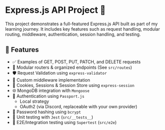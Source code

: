 # Express.js API Project 🚀

This project demonstrates a full-featured Express.js API built as part of my learning journey. It includes key features such as request handling, modular routing, middleware, authentication, session handling, and testing.

## 📌 Features

- ✅ Examples of GET, POST, PUT, PATCH, and DELETE requests
- 📁 Modular routers & organized endpoints (See `src/routes`)
- 🛡️ Request Validation using `express-validator`
- 🧩 Custom middleware implementation
- 🍪 Cookies, Sessions & Session Store using `express-session`
- 🌐 MongoDB integration with `Mongoose`
- 🔐 Authentication using `Passport.js` 
  - Local strategy
  - OAuth2 (via Discord, replaceable with your own provider)
- 🔑 Password hashing using `bcrypt`
- 🧪 Unit testing with `Jest` (`src/__tests__`)
- 🔄 E2E/Integration testing using `Supertest` (`src/e2e`)

